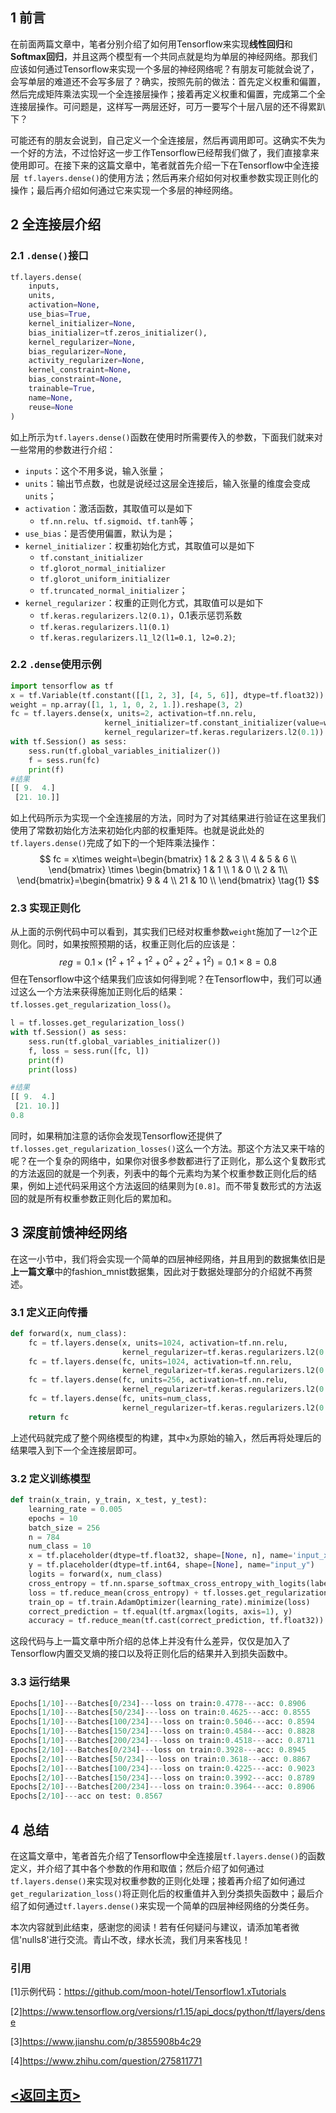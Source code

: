## 1 前言

在前面两篇文章中，笔者分别介绍了如何用Tensorflow来实现**线性回归**和**Softmax回归**，并且这两个模型有一个共同点就是均为单层的神经网络。那我们应该如何通过Tensorflow来实现一个多层的神经网络呢？有朋友可能就会说了，会写单层的难道还不会写多层了？确实，按照先前的做法：首先定义权重和偏置，然后完成矩阵乘法实现一个全连接层操作；接着再定义权重和偏置，完成第二个全连接层操作。可问题是，这样写一两层还好，可万一要写个十层八层的还不得累趴下？

可能还有的朋友会说到，自己定义一个全连接层，然后再调用即可。这确实不失为一个好的方法，不过恰好这一步工作Tensorflow已经帮我们做了，我们直接拿来使用即可。在接下来的这篇文章中，笔者就首先介绍一下在Tensorflow中全连接层` tf.layers.dense()`的使用方法；然后再来介绍如何对权重参数实现正则化的操作；最后再介绍如何通过它来实现一个多层的神经网络。

## 2 全连接层介绍

### 2.1 `.dense()`接口

```python
tf.layers.dense(
    inputs,
    units,
    activation=None,
    use_bias=True,
    kernel_initializer=None,
    bias_initializer=tf.zeros_initializer(),
    kernel_regularizer=None,
    bias_regularizer=None,
    activity_regularizer=None,
    kernel_constraint=None,
    bias_constraint=None,
    trainable=True,
    name=None,
    reuse=None
)
```

如上所示为`tf.layers.dense()`函数在使用时所需要传入的参数，下面我们就来对一些常用的参数进行介绍：

- `inputs`：这个不用多说，输入张量；
- `units`：输出节点数，也就是说经过这层全连接后，输入张量的维度会变成`units`；
- `activation`：激活函数，其取值可以是如下
  - `tf.nn.relu`、`tf.sigmoid`、`tf.tanh`等；
- `use_bias`：是否使用偏置，默认为是；
- `kernel_initializer`：权重初始化方式，其取值可以是如下
  - `tf.constant_initializer`
  - `tf.glorot_normal_initializer`
  - `tf.glorot_uniform_initializer`
  - `tf.truncated_normal_initializer`；
- `kernel_regularizer`：权重的正则化方式，其取值可以是如下
  - `tf.keras.regularizers.l2(0.1)`，0.1表示惩罚系数
  - `tf.keras.regularizers.l1(0.1)`
  - `tf.keras.regularizers.l1_l2(l1=0.1, l2=0.2)`;

### 2.2 `.dense`使用示例

```python
import tensorflow as tf
x = tf.Variable(tf.constant([[1, 2, 3], [4, 5, 6]], dtype=tf.float32))
weight = np.array([1, 1, 1, 0, 2, 1.]).reshape(3, 2)
fc = tf.layers.dense(x, units=2, activation=tf.nn.relu,
                     kernel_initializer=tf.constant_initializer(value=weight),
                     kernel_regularizer=tf.keras.regularizers.l2(0.1))
with tf.Session() as sess:
    sess.run(tf.global_variables_initializer())
    f = sess.run(fc)
    print(f)
#结果
[[ 9.  4.]
 [21. 10.]]
```

如上代码所示为实现一个全连接层的方法，同时为了对其结果进行验证在这里我们使用了常数初始化方法来初始化内部的权重矩阵。也就是说此处的`tf.layers.dense()`完成了如下的一个矩阵乘法操作：
$$
fc = x\times weight=\begin{bmatrix} 1 & 2 & 3 \\ 4 & 5 & 6 \\ \end{bmatrix} \times \begin{bmatrix} 1 & 1 \\ 1 & 0 \\ 2 & 1\\ \end{bmatrix}=\begin{bmatrix} 9 & 4 \\ 21 & 10 \\ \end{bmatrix} \tag{1}
$$

### 2.3 实现正则化

从上面的示例代码中可以看到，其实我们已经对权重参数`weight`施加了一`l2`个正则化。同时，如果按照预期的话，权重正则化后的应该是：
$$
reg = 0.1\times(1^2+1^2+1^2+0^2+2^2+1^2)=0.1\times 8=0.8\tag{2}
$$
但在Tensorflow中这个结果我们应该如何得到呢？在Tensorflow中，我们可以通过这么一个方法来获得施加正则化后的结果：`tf.losses.get_regularization_loss()`。

```python
l = tf.losses.get_regularization_loss()
with tf.Session() as sess:
    sess.run(tf.global_variables_initializer())
    f, loss = sess.run([fc, l])
    print(f)
    print(loss)

#结果
[[ 9.  4.]
 [21. 10.]]
0.8
```

同时，如果稍加注意的话你会发现Tensorflow还提供了`tf.losses.get_regularization_losses()`这么一个方法。那这个方法又来干啥的呢？在一个复杂的网络中，如果你对很多参数都进行了正则化，那么这个复数形式的方法返回的就是一个列表，列表中的每个元素均为某个权重参数正则化后的结果，例如上述代码采用这个方法返回的结果则为`[0.8]`。而不带复数形式的方法返回的就是所有权重参数正则化后的累加和。

## 3 深度前馈神经网络

在这一小节中，我们将会实现一个简单的四层神经网络，并且用到的数据集依旧是**上一篇文章**中的fashion_mnist数据集，因此对于数据处理部分的介绍就不再赘述。

### 3.1 定义正向传播

```python
def forward(x, num_class):
    fc = tf.layers.dense(x, units=1024, activation=tf.nn.relu,
                         kernel_regularizer=tf.keras.regularizers.l2(0.0001))
    fc = tf.layers.dense(fc, units=1024, activation=tf.nn.relu,
                         kernel_regularizer=tf.keras.regularizers.l2(0.0001))
    fc = tf.layers.dense(fc, units=256, activation=tf.nn.relu,
                         kernel_regularizer=tf.keras.regularizers.l2(0.0001))
    fc = tf.layers.dense(fc, units=num_class,
                         kernel_regularizer=tf.keras.regularizers.l2(0.0001))
    return fc
```

上述代码就完成了整个网络模型的构建，其中`x`为原始的输入，然后再将处理后的结果喂入到下一个全连接层即可。

### 3.2 定义训练模型

```python
def train(x_train, y_train, x_test, y_test):
    learning_rate = 0.005
    epochs = 10
    batch_size = 256
    n = 784
    num_class = 10
    x = tf.placeholder(dtype=tf.float32, shape=[None, n], name='input_x')
    y = tf.placeholder(dtype=tf.int64, shape=[None], name="input_y")
    logits = forward(x, num_class)
    cross_entropy = tf.nn.sparse_softmax_cross_entropy_with_logits(labels=y, 	           logits=logits)
    loss = tf.reduce_mean(cross_entropy) + tf.losses.get_regularization_loss()
    train_op = tf.train.AdamOptimizer(learning_rate).minimize(loss)
    correct_prediction = tf.equal(tf.argmax(logits, axis=1), y)
    accuracy = tf.reduce_mean(tf.cast(correct_prediction, tf.float32))
```

这段代码与上一篇文章中所介绍的总体上并没有什么差异，仅仅是加入了Tensorflow内置交叉熵的接口以及将正则化后的结果并入到损失函数中。

### 3.3 运行结果

```python
Epochs[1/10]---Batches[0/234]---loss on train:0.4778---acc: 0.8906
Epochs[1/10]---Batches[50/234]---loss on train:0.4625---acc: 0.8555
Epochs[1/10]---Batches[100/234]---loss on train:0.5046---acc: 0.8594
Epochs[1/10]---Batches[150/234]---loss on train:0.4584---acc: 0.8828
Epochs[1/10]---Batches[200/234]---loss on train:0.4518---acc: 0.8711
Epochs[2/10]---Batches[0/234]---loss on train:0.3928---acc: 0.8945
Epochs[2/10]---Batches[50/234]---loss on train:0.3618---acc: 0.8867
Epochs[2/10]---Batches[100/234]---loss on train:0.4225---acc: 0.9023
Epochs[2/10]---Batches[150/234]---loss on train:0.3992---acc: 0.8789
Epochs[2/10]---Batches[200/234]---loss on train:0.3964---acc: 0.8906
Epochs[2/10]---acc on test: 0.8567
```

## 4 总结

在这篇文章中，笔者首先介绍了Tensorflow中全连接层`tf.layers.dense()`的函数定义，并介绍了其中各个参数的作用和取值；然后介绍了如何通过`tf.layers.dense()`来实现对权重参数的正则化处理；接着再介绍了如何通过`get_regularization_loss()`将正则化后的权重值并入到分类损失函数中；最后介绍了如何通过`tf.layers.dense()`来实现一个简单的四层神经网络的分类任务。

本次内容就到此结束，感谢您的阅读！若有任何疑问与建议，请添加笔者微信'nulls8'进行交流。青山不改，绿水长流，我们月来客栈见！

### 引用

[1]示例代码：https://github.com/moon-hotel/Tensorflow1.xTutorials

[2]https://www.tensorflow.org/versions/r1.15/api_docs/python/tf/layers/dense

[3]https://www.jianshu.com/p/3855908b4c29

[4]https://www.zhihu.com/question/275811771





## [<返回主页>](../README.md)